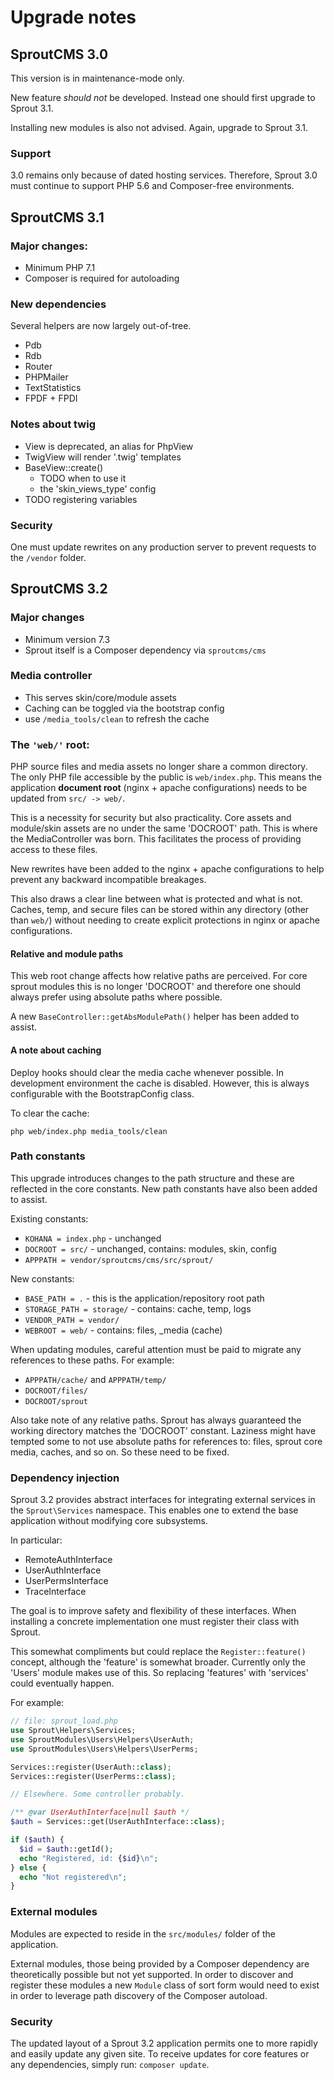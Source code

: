 Upgrade notes
=============

## SproutCMS 3.0

This version is in maintenance-mode only.

New feature _should not_ be developed. Instead one should first upgrade to Sprout 3.1.

Installing new modules is also not advised. Again, upgrade to Sprout 3.1.

### Support

3.0 remains only because of dated hosting services. Therefore, Sprout 3.0 must continue to support PHP 5.6 and Composer-free environments.



## SproutCMS 3.1

### Major changes:

- Minimum PHP 7.1
- Composer is required for autoloading

### New dependencies

Several helpers are now largely out-of-tree.

- Pdb
- Rdb
- Router
- PHPMailer
- TextStatistics
- FPDF + FPDI


### Notes about twig

- View is deprecated, an alias for PhpView
- TwigView will render '.twig' templates
- BaseView::create()
  - TODO when to use it
  - the 'skin_views_type' config
- TODO registering variables


### Security

One must update rewrites on any production server to prevent requests to the `/vendor` folder.



## SproutCMS 3.2

### Major changes

- Minimum version 7.3
- Sprout itself is a Composer dependency via `sproutcms/cms`


### Media controller

- This serves skin/core/module assets
- Caching can be toggled via the bootstrap config
- use `/media_tools/clean` to refresh the cache


### The `'web/'` root:

PHP source files and media assets no longer share a common directory. The only PHP file accessible by the public is `web/index.php`. This means the application __document root__ (nginx + apache configurations) needs to be updated from `src/ -> web/`.

This is a necessity for security but also practicality. Core assets and module/skin assets are no under the same 'DOCROOT' path. This is where the MediaController was born. This facilitates the process of providing access to these files.

New rewrites have been added to the nginx + apache configurations to help prevent any backward incompatible breakages.

This also draws a clear line between what is protected and what is not. Caches, temp, and secure files can be stored within any directory (other than `web/`) without needing to create explicit protections in nginx or apache configurations.

#### Relative and module paths

This web root change affects how relative paths are perceived. For core sprout modules this is no longer 'DOCROOT' and therefore one should always prefer using absolute paths where possible.

A new `BaseController::getAbsModulePath()` helper has been added to assist.

#### A note about caching

Deploy hooks should clear the media cache whenever possible. In development environment the cache is disabled. However, this is always configurable with the BootstrapConfig class.

To clear the cache:

```
php web/index.php media_tools/clean
```


### Path constants

This upgrade introduces changes to the path structure and these are reflected in the core constants. New path constants have also been added to assist.

Existing constants:

- `KOHANA = index.php` - unchanged
- `DOCROOT = src/` - unchanged, contains: modules, skin, config
- `APPPATH = vendor/sproutcms/cms/src/sprout/`

New constants:

- `BASE_PATH = .` - this is the application/repository root path
- `STORAGE_PATH = storage/` - contains: cache, temp, logs
- `VENDOR_PATH = vendor/`
- `WEBROOT = web/` - contains: files, _media (cache)

When updating modules, careful attention must be paid to migrate any references to these paths.
For example:

- `APPPATH/cache/` and `APPPATH/temp/`
- `DOCROOT/files/`
- `DOCROOT/sprout`

Also take note of any relative paths. Sprout has always guaranteed the working directory matches the 'DOCROOT' constant. Laziness might have tempted some to not use absolute paths for references to: files, sprout core media, caches, and so on. So these need to be fixed.


### Dependency injection

Sprout 3.2 provides abstract interfaces for integrating external services in the `Sprout\Services` namespace. This enables one to extend the base application without modifying core subsystems.

In particular:

- RemoteAuthInterface
- UserAuthInterface
- UserPermsInterface
- TraceInterface

The goal is to improve safety and flexibility of these interfaces. When installing a concrete implementation one must register their class with Sprout.

This somewhat compliments but could replace the `Register::feature()` concept, although the 'feature' is somewhat broader. Currently only the 'Users' module makes use of this. So replacing 'features' with 'services' could eventually happen.

For example:

```php
// file: sprout_load.php
use Sprout\Helpers\Services;
use SproutModules\Users\Helpers\UserAuth;
use SproutModules\Users\Helpers\UserPerms;

Services::register(UserAuth::class);
Services::register(UserPerms::class);

// Elsewhere. Some controller probably.

/** @var UserAuthInterface|null $auth */
$auth = Services::get(UserAuthInterface::class);

if ($auth) {
  $id = $auth::getId();
  echo "Registered, id: {$id}\n";
} else {
  echo "Not registered\n";
}
```


### External modules

Modules are expected to reside in the `src/modules/` folder of the application.

External modules, those being provided by a Composer dependency are theoretically possible but not yet supported. In order to discover and register these modules a new `Module` class of sort form would need to exist in order to leverage path discovery of the Composer autoload.


### Security

The updated layout of a Sprout 3.2 application permits one to more rapidly and easily update any given site. To receive updates for core features or any dependencies, simply run: `composer update`.

